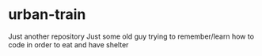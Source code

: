 # urban-train
Just another repository
Just some old guy trying to remember/learn how to code
in order to eat and have shelter
